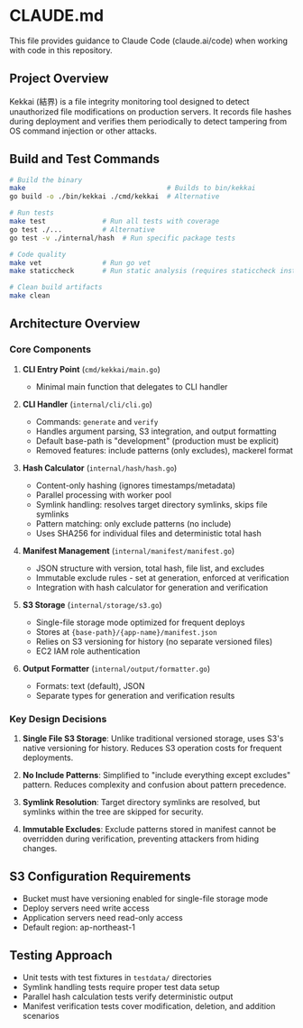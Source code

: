 # CLAUDE.md

This file provides guidance to Claude Code (claude.ai/code) when working with code in this repository.

## Project Overview

Kekkai (結界) is a file integrity monitoring tool designed to detect unauthorized file modifications on production servers. It records file hashes during deployment and verifies them periodically to detect tampering from OS command injection or other attacks.

## Build and Test Commands

```bash
# Build the binary
make                                   # Builds to bin/kekkai
go build -o ./bin/kekkai ./cmd/kekkai  # Alternative

# Run tests
make test              # Run all tests with coverage
go test ./...          # Alternative
go test -v ./internal/hash  # Run specific package tests

# Code quality
make vet               # Run go vet
make staticcheck       # Run static analysis (requires staticcheck installed)

# Clean build artifacts
make clean
```

## Architecture Overview

### Core Components

1. **CLI Entry Point** (`cmd/kekkai/main.go`)
   - Minimal main function that delegates to CLI handler

2. **CLI Handler** (`internal/cli/cli.go`)
   - Commands: `generate` and `verify`
   - Handles argument parsing, S3 integration, and output formatting
   - Default base-path is "development" (production must be explicit)
   - Removed features: include patterns (only excludes), mackerel format

3. **Hash Calculator** (`internal/hash/hash.go`)
   - Content-only hashing (ignores timestamps/metadata)
   - Parallel processing with worker pool
   - Symlink handling: resolves target directory symlinks, skips file symlinks
   - Pattern matching: only exclude patterns (no include)
   - Uses SHA256 for individual files and deterministic total hash

4. **Manifest Management** (`internal/manifest/manifest.go`)
   - JSON structure with version, total hash, file list, and excludes
   - Immutable exclude rules - set at generation, enforced at verification
   - Integration with hash calculator for generation and verification

5. **S3 Storage** (`internal/storage/s3.go`)
   - Single-file storage mode optimized for frequent deploys
   - Stores at `{base-path}/{app-name}/manifest.json`
   - Relies on S3 versioning for history (no separate versioned files)
   - EC2 IAM role authentication

6. **Output Formatter** (`internal/output/formatter.go`)
   - Formats: text (default), JSON
   - Separate types for generation and verification results

### Key Design Decisions

1. **Single File S3 Storage**: Unlike traditional versioned storage, uses S3's native versioning for history. Reduces S3 operation costs for frequent deployments.

2. **No Include Patterns**: Simplified to "include everything except excludes" pattern. Reduces complexity and confusion about pattern precedence.

3. **Symlink Resolution**: Target directory symlinks are resolved, but symlinks within the tree are skipped for security.

4. **Immutable Excludes**: Exclude patterns stored in manifest cannot be overridden during verification, preventing attackers from hiding changes.

## S3 Configuration Requirements

- Bucket must have versioning enabled for single-file storage mode
- Deploy servers need write access
- Application servers need read-only access
- Default region: ap-northeast-1

## Testing Approach

- Unit tests with test fixtures in `testdata/` directories
- Symlink handling tests require proper test data setup
- Parallel hash calculation tests verify deterministic output
- Manifest verification tests cover modification, deletion, and addition scenarios
